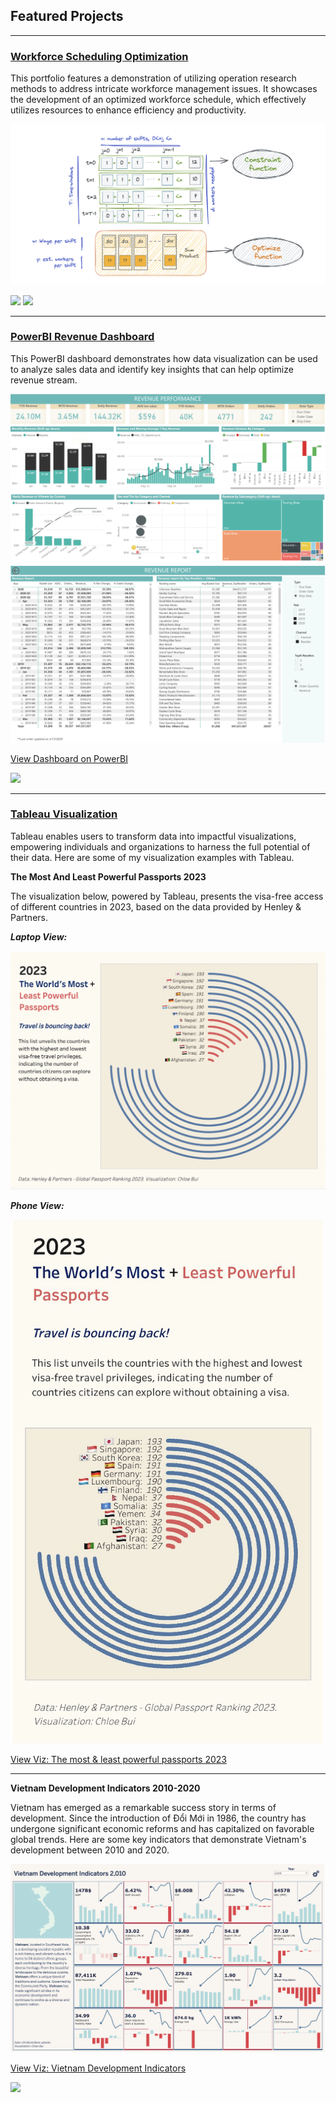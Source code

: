## Featured Projects

---

### [Workforce Scheduling Optimization](https://github.com/chloebui95/workforce-schedule-optimization)

This portfolio features a demonstration of utilizing operation research methods to address intricate workforce management issues. It showcases the development of an optimized workforce schedule, which effectively utilizes resources to enhance efficiency and productivity.

<img src="images/workforce_scheduling.png?raw=true"/>

[![](https://img.shields.io/badge/Python-white?logo=Python)](#) [![](https://img.shields.io/badge/Jupyter-white?logo=Jupyter)](#)

---
### [PowerBI Revenue Dashboard](https://github.com/chloebui95/powerbi_dashboard)
This PowerBI dashboard demonstrates how data visualization can be used to analyze sales data and identify key insights that can help optimize revenue stream. 

<img src="images/powerbi_overall_performance.png?raw=true"/>

<img src="images/powerbi_report_view.png?raw=true"/>

[View Dashboard on PowerBI](https://app.powerbi.com/view?r=eyJrIjoiMTc0NTJiZDEtNmQzZS00ODNhLThiYWYtMzdjMzg1ZTczZGYwIiwidCI6IjE1NTFmMjY3LTQ1NzAtNGViMy04NzhlLTFlN2FlNDI1MjE4OCIsImMiOjEwfQ%3D%3D&pageName=ReportSection0c68c706183b0931935c)

[![](https://img.shields.io/badge/PowerBI-white?logo=powerbi)](#)

---

### [Tableau Visualization](https://public.tableau.com/app/profile/bui.chloe)
Tableau enables users to transform data into impactful visualizations, empowering individuals and organizations to harness the full potential of their data. Here are some of my visualization examples with Tableau.

**The Most And Least Powerful Passports 2023**

The visualization below, powered by Tableau, presents the visa-free access of different countries in 2023, based on the data provided by Henley & Partners.

***Laptop View:***

<img src="images/most_powerful_passport.png?raw=true" atl="Laptop View" />

***Phone View:***

<img src="images/most_powerful_passport_phone.png?raw=true" atl="Phone View" />

[View Viz: The most & least powerful passports 2023](https://public.tableau.com/app/profile/bui.chloe/viz/2023TheWorldPassports_16872502465270/Finaldashboard?publish=yes)

---
**Vietnam Development Indicators 2010-2020**

Vietnam has emerged as a remarkable success story in terms of development. Since the introduction of Đổi Mới in 1986, the country has undergone significant economic reforms and has capitalized on favorable global trends. Here are some key indicators that demonstrate Vietnam's development between 2010 and 2020.

<img src="images/vietnam_development_indicators.png?raw=true"/>

[View Viz: Vietnam Development Indicators](https://public.tableau.com/app/profile/bui.chloe/viz/VietnamDevelopmentIndicator/VietnamDevelopmentIndicators)

[![](https://img.shields.io/badge/Tableau-white?logo=tableau)](#)
